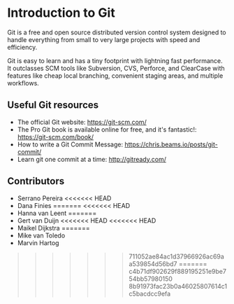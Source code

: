 # Introduction to Git

Git is a free and open source distributed version control system designed to
handle everything from small to very large projects with speed and efficiency.

Git is easy to learn and has a tiny footprint with lightning fast performance.
It outclasses SCM tools like Subversion, CVS, Perforce, and ClearCase with
features like cheap local branching, convenient staging areas, and multiple
workflows.


## Useful Git resources

* The official Git website: <https://git-scm.com/>
* The Pro Git book is available online for free, and it's fantastic!:
  <https://git-scm.com/book/>
* How to write a Git Commit Message: <https://chris.beams.io/posts/git-commit/>
* Learn git one commit at a time: <http://gitready.com/>

## Contributors

* Serrano Pereira
<<<<<<< HEAD
* Dana Finies
=======
<<<<<<< HEAD
* Hanna van Leent
=======
* Gert van Duijn
<<<<<<< HEAD
<<<<<<< HEAD
* Maikel Dijkstra
=======
* Mike van Toledo
* Marvin Hartog
>>>>>>> 711052ae84ac1d37966926ac69aa539854d56bd7
=======
>>>>>>> c4b71df902629f889195251e9be754bb57980150
>>>>>>> 8b91973fac23b0a46025807614c1c5bacdcc9efa
